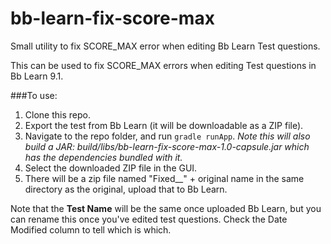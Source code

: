 # bb-learn-fix-score-max
Small utility to fix SCORE_MAX error when editing Bb Learn Test questions.

This can be used to fix SCORE_MAX errors when editing Test questions in Bb Learn 9.1.

###To use:

1. Clone this repo. 
2. Export the test from Bb Learn (it will be downloadable as a ZIP file).
3. Navigate to the repo folder, and run `gradle runApp`. *Note this will also build a JAR: build/libs/bb-learn-fix-score-max-1.0-capsule.jar which has the dependencies bundled with it.*
4. Select the downloaded ZIP file in the GUI.
5. There will be a zip file named "Fixed__" + original name in the same directory as the original, upload that to Bb Learn.

Note that the **Test Name** will be the same once uploaded Bb Learn, but you can rename this once you've edited test questions. Check the Date Modified column to tell which is which.
